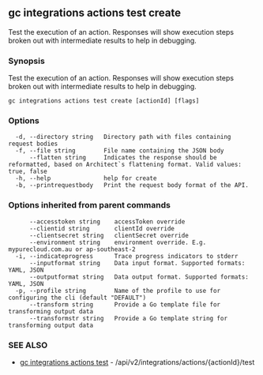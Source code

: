 ## gc integrations actions test create

Test the execution of an action. Responses will show execution steps broken out with intermediate results to help in debugging.

### Synopsis

Test the execution of an action. Responses will show execution steps broken out with intermediate results to help in debugging.

```
gc integrations actions test create [actionId] [flags]
```

### Options

```
  -d, --directory string   Directory path with files containing request bodies
  -f, --file string        File name containing the JSON body
      --flatten string     Indicates the response should be reformatted, based on Architect`s flattening format. Valid values: true, false
  -h, --help               help for create
  -b, --printrequestbody   Print the request body format of the API.
```

### Options inherited from parent commands

```
      --accesstoken string    accessToken override
      --clientid string       clientId override
      --clientsecret string   clientSecret override
      --environment string    environment override. E.g. mypurecloud.com.au or ap-southeast-2
  -i, --indicateprogress      Trace progress indicators to stderr
      --inputformat string    Data input format. Supported formats: YAML, JSON
      --outputformat string   Data output format. Supported formats: YAML, JSON
  -p, --profile string        Name of the profile to use for configuring the cli (default "DEFAULT")
      --transform string      Provide a Go template file for transforming output data
      --transformstr string   Provide a Go template string for transforming output data
```

### SEE ALSO

* [gc integrations actions test](gc_integrations_actions_test.html)	 - /api/v2/integrations/actions/{actionId}/test


